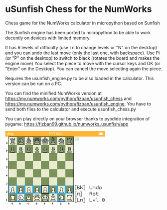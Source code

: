 # uSunfish Chess for the NumWorks
Chess game for the NumWorks calculator in micropython based on Sunfish

The Sunfish engine has been ported to micropython to be able to work decently on devices with limited memory.

It has 6 levels of difficulty (use Ln to change levels or "N" on the desktop) and you can undo the last move (only the last one, with backspace).
Use Pi (or "P" on the desktop) to switch to black (rotates the board and makes the engine move) 
You select the piece to move with the cursor keys and OK (or "Enter" on the Desktop). You can cancel the move selecting again the piece.

Requires the usunfish_engine.py to be also loaded in the calculator.
This version can be run on a PC.

You can find the minified NumWorks version at https://my.numworks.com/python/fizban/usunfish_chess and https://my.numworks.com/python/fizban/usunfish_engine. You have to send both files to the calculator and execute usunfish_chess.py


You can play directly on your browser thanks to pyodide integration of pygame:
https://fizban99.github.io/numworks_usunfish/app


![Screenshot](img/screenshot.png)